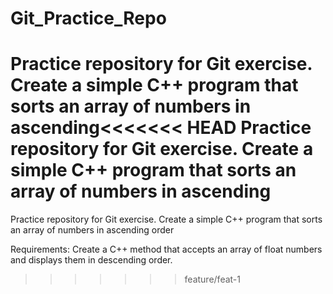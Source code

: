 # Git_Practice_Repo
Practice repository for Git exercise. Create a simple C++ program that sorts an array of numbers in ascending<<<<<<< HEAD
Practice repository for Git exercise. Create a simple C++ program that sorts an array of numbers in ascending
=======
Practice repository for Git exercise. Create a simple C++ program that sorts an array of numbers in ascending order

Requirements: Create a C++ method that accepts an array of float numbers and displays them in descending order.
>>>>>>> feature/feat-1
